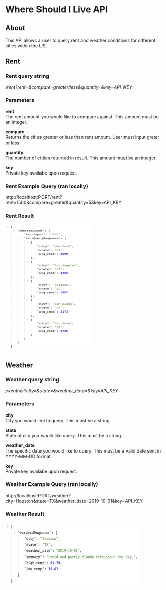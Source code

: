 <h1>Where Should I Live API</h1>

<h2>About</h2>
This API allows a user to query rent and weather conditions for different cities within the US.

<h2>Rent</h2>

<b><h3>Rent query string</h3></b>

<i>/rent?rent=&compare=greater/less&quantity=&key=API_KEY</i>

<b><h3>Parameters</h3></b>

<b>rent</b><br/>
The rent amount you would like to compare against. This amount must be an integer. <br/>

<b>compare</b><br/>
Returns the cities greater or less than rent amount. User must input greter or less. <br/>

<b>quantity</b><br/>
The number of citites returned in result. This amount must be an integer. <br/>

<b>key</b><br/>
Private key availabe upon request.

<h3>Rent Example Query (ran locally)</h3> 
http://localhost:PORT/rent?rent=1500&compare=greater&quantity=5&key=API_KEY

<b><h3>Rent Result</h3></b>
<img src='rent.png' width=275px height=400px/>

<h2>Weather</h2>

<b><h3>Weather query string</h3></b>

<i>/weather?city=&state=&weather_date=&key=API_KEY</i>

<b><h3>Parameters</h3></b>

<b>city</b><br/>
City you would like to query. This must be a string. <br/>

<b>state</b><br/>
State of city you would like query. This must be a string. <br/>

<b>weather_date</b><br/>
The specific date you would like to query. This must be a valid date sent in YYYY-MM-DD format. <br/>

<b>key</b><br/>
Private key availabe upon request.

<h3>Weather Example Query (ran locally)</h3> 
http://localhost:PORT/weather?city=Houston&state=TX&weather_date=2019-10-01&key=API_KEY

<b><h3>Weather Result</h3></b>
<img src='weather.png' width=425px height=200px/>
